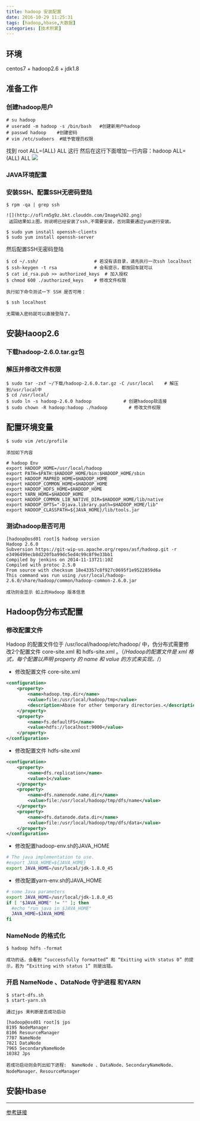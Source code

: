 ```yaml
---
title: hadoop 安装配置
date: 2016-10-29 11:25:31
tags: [hadoop,hbase,大数据]
categories: [技术积累]
---
```


## **环境**
centos7 + hadoop2.6 + jdk1.8
## **准备工作**
### **创建hadoop用户**
``` shell
# su hadoop
# useradd -m hadoop -s /bin/bash   #创建新用户hadoop
# passwd hadoop    #创建密码
# vim /etc/sudoers  #赋予管理员权限
```
 找到 root ALL=(ALL) ALL 这行
 然后在这行下面增加一行内容：hadoop ALL=(ALL) ALL
![](http://oflrm5g9z.bkt.clouddn.com/Image%201.png)
### **JAVA环境配置**
### **安装SSH、配置SSH无密码登陆**
``` shell
$ rpm -qa | grep ssh
```
    ![](http://oflrm5g9z.bkt.clouddn.com/Image%202.png)
     返回结果如上图，则说明已经安装了ssh,不需要安装，否则需要通过yum进行安装。
```  shell
$ sudo yum install openssh-clients
$ sudo yum install openssh-server
```
 然后配置SSH无密码登陆
``` shell
$ cd ~/.ssh/                     # 若没有该目录，请先执行一次ssh localhost
$ ssh-keygen -t rsa              # 会有提示，都按回车就可以
$ cat id_rsa.pub >> authorized_keys  # 加入授权
$ chmod 600 ./authorized_keys    # 修改文件权限
```
    执行如下命令测试一下 SSH 是否可用：
``` shell
$ ssh localhost
```
    无需输入密码就可以直接登陆了。

## **安装Haoop2.6**
### **下载hadoop-2.6.0.tar.gz包**
### **解压并修改文件权限**
``` shell
$ sudo tar -zxf ~/下载/hadoop-2.6.0.tar.gz -C /usr/local    # 解压到/usr/local中
$ cd /usr/local/
$ sudo ln -s hadoop-2.6.0 hadoop            # 创建hadoop软连接
$ sudo chown -R hadoop:hadoop ./hadoop        # 修改文件权限
```
## **配置环境变量**
``` shell
$ sudo vim /etc/profile
```
    添加如下内容
``` vim 
# hadoop Env
export HADOOP_HOME=/usr/local/hadoop
export PATH=$PATH:$HADOOP_HOME/bin:$HADOOP_HOME/sbin
export HADOOP_MAPRED_HOME=$HADOOP_HOME
export HADOOP_COMMON_HOME=$HADOOP_HOME
export HADOOP_HDFS_HOME=$HADOOP_HOME
export YARN_HOME=$HADOOP_HOME
export HADOOP_COMMON_LIB_NATIVE_DIR=$HADOOP_HOME/lib/native
export HADOOP_OPTS="-Djava.library.path=$HADOOP_HOME/lib"
export HADOOP_CLASSPATH=${JAVA_HOME}/lib/tools.jar
```
### **测试hadoop是否可用**
``` shell
[hadoop@osd01 root]$ hadoop version
Hadoop 2.6.0
Subversion https://git-wip-us.apache.org/repos/asf/hadoop.git -r e3496499ecb8d220fba99dc5ed4c99c8f9e33bb1
Compiled by jenkins on 2014-11-13T21:10Z
Compiled with protoc 2.5.0
From source with checksum 18e43357c8f927c0695f1e9522859d6a
This command was run using /usr/local/hadoop-2.6.0/share/hadoop/common/hadoop-common-2.6.0.jar
```
    成功则会显示 如上的Hadoop 版本信息
## **Hadoop伪分布式配置**
### **修改配置文件**
Hadoop 的配置文件位于 /usr/local/hadoop/etc/hadoop/ 中，伪分布式需要修改2个配置文件 core-site.xml 和 hdfs-site.xml 。（/*Hadoop的配置文件是 xml 格式，每个配置以声明 property 的 name 和 value 的方式来实现。*/）
- 修改配置文件 core-site.xml 
``` xml
<configuration>
    <property>
        <name>hadoop.tmp.dir</name>
        <value>file:/usr/local/hadoop/tmp</value>
        <description>Abase for other temporary directories.</description>
    </property>
    <property>
        <name>fs.defaultFS</name>
        <value>hdfs://localhost:9000</value>
    </property>
</configuration>
```
- 修改配置文件 hdfs-site.xml
``` xml
<configuration>
    <property>
        <name>dfs.replication</name>
        <value>1</value>
    </property>
    <property>
        <name>dfs.namenode.name.dir</name>
        <value>file:/usr/local/hadoop/tmp/dfs/name</value>
    </property>
    <property>
        <name>dfs.datanode.data.dir</name>
        <value>file:/usr/local/hadoop/tmp/dfs/data</value>
    </property>
</configuration>
```
- 修改配置hadoop-env.sh的JAVA_HOME
```  sh
# The java implementation to use.
#export JAVA_HOME=${JAVA_HOME}
export JAVA_HOME=/usr/local/jdk-1.8.0_45
```
- 修改配置yarn-env.sh的JAVA_HOME
``` sh
# some Java parameters
export JAVA_HOME=/usr/local/jdk-1.8.0_45
if [ "$JAVA_HOME" != "" ]; then
  #echo "run java in $JAVA_HOME"
  JAVA_HOME=$JAVA_HOME
fi
```
### **NameNode 的格式化**
``` shell 
$ hadoop hdfs -format
```
    成功的话，会看到 “successfully formatted” 和 “Exitting with status 0” 的提示，若为 “Exitting with status 1” 则是出错。
### **开启 NameNode 、DataNode 守护进程 和YARN**
``` shell
$ start-dfs.sh
$ start-yarn.sh
```
    通过jps 来判断是否成功启动
``` shell
[hadoop@osd01 root]$ jps
8195 NodeManager
8106 ResourceManager
7707 NameNode
7821 DataNode
7965 SecondaryNameNode
10382 Jps
```
    若成功启动则会列出如下进程:  NameNode 、DataNode、SecondaryNameNode、NodeManager、ResourceManager
## 安装Hbase


- - - 
[参考链接](http://www.powerxing.com/install-hadoop-in-centos/)

